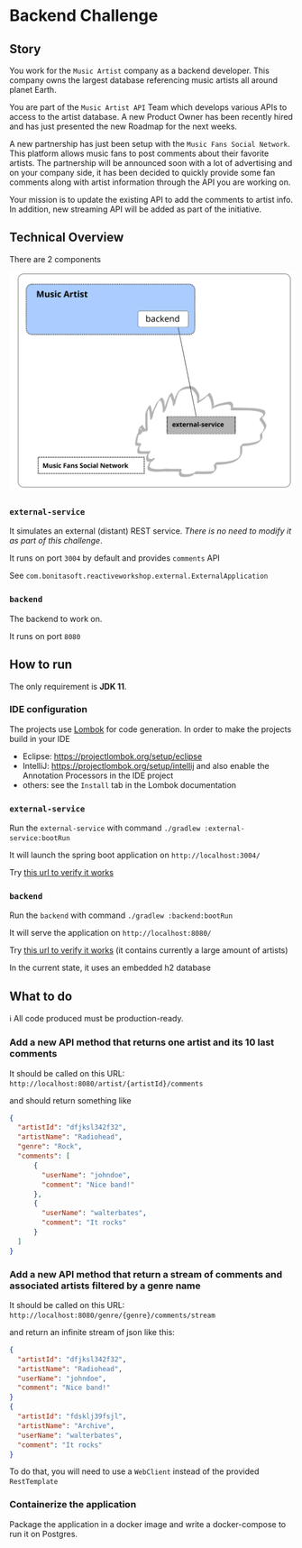 # Backend Challenge

## Story


You work for the `Music Artist` company as a backend developer.
This company owns the largest database referencing music artists all around planet Earth.

You are part of the `Music Artist API` Team which develops various APIs to access to the artist database.
A new Product Owner has been recently hired and has just presented the new Roadmap for the next weeks.

A new partnership has just been setup with the `Music Fans Social Network`. This platform allows music fans to post comments
about their favorite artists. The partnership will be announced soon with a lot of advertising and on your company side,
it has been decided to quickly provide some fan comments along with artist information through the API you are working on.

Your mission is to update the existing API to add the comments to artist info. In addition, new streaming API will be added
as part of the initiative.



## Technical Overview

There are 2 components

![macro architecture](doc/macro_architecture.svg)



### `external-service`

It simulates an external (distant) REST service. *There is no need to modify it as part of this challenge*.

It runs on port `3004` by default and provides `comments` API

See `com.bonitasoft.reactiveworkshop.external.ExternalApplication` 

### `backend`

The backend to work on.

It runs on port `8080`


## How to run

The only requirement is **JDK 11**.

### IDE configuration

The projects use [Lombok](https://projectlombok.org/) for code generation. In order to make the projects build in your IDE
* Eclipse: https://projectlombok.org/setup/eclipse
* IntelliJ: https://projectlombok.org/setup/intellij and also enable the Annotation Processors in the IDE project
* others: see the `Install` tab in the Lombok documentation



### `external-service`

Run the `external-service` with command `./gradlew :external-service:bootRun`

It  will launch the spring boot application on `http://localhost:3004/`

Try [this url to verify it works](http://localhost:3004/comments/last10)

### `backend`

Run the `backend` with command `./gradlew :backend:bootRun`

It will serve the application on `http://localhost:8080/`

Try [this url to verify it works](http://localhost:8080/artists) (it contains currently a large amount of artists)

In the current state, it uses an embedded h2 database


## What to do

:information_source: All code produced must be production-ready.

### Add a new API method that returns one artist and its 10 last comments

It should be called on this URL: `http://localhost:8080/artist/{artistId}/comments`

and should return something like
```json
{ 
  "artistId": "dfjksl342f32",
  "artistName": "Radiohead",
  "genre": "Rock",
  "comments": [
      {
        "userName": "johndoe",
        "comment": "Nice band!"
      },
      {
        "userName": "walterbates",
        "comment": "It rocks"
      }
  ]
}
```

### Add a new API method that return a stream of comments and associated artists filtered by a genre name

It should be called on this URL: `http://localhost:8080/genre/{genre}/comments/stream`

and return an infinite stream of json like this:

```json
{
  "artistId": "dfjksl342f32",
  "artistName": "Radiohead",
  "userName": "johndoe",
  "comment": "Nice band!"
}
{
  "artistId": "fdsklj39fsjl",
  "artistName": "Archive",
  "userName": "walterbates",
  "comment": "It rocks"
}
```

To do that, you will need to use a `WebClient` instead of the provided `RestTemplate`

### Containerize the application

Package the application in a docker image and write a docker-compose to run it on Postgres.


